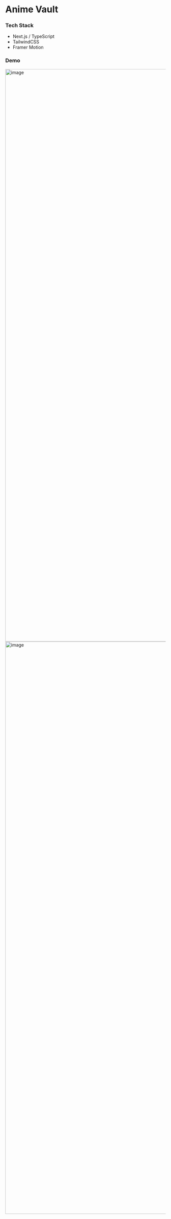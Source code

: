 # Anime Vault

### Tech Stack

- Next.js / TypeScript
- TailwindCSS
- Framer Motion

### Demo

<img width="1792" alt="image" src="https://github.com/plskz/anime-vault/assets/57343545/70da833d-19a7-45bb-b6a9-955e194cb3d8">

<img width="1792" alt="image" src="https://github.com/plskz/anime-vault/assets/57343545/97c0f99c-cf1c-4baa-bc0f-e73729def750">
